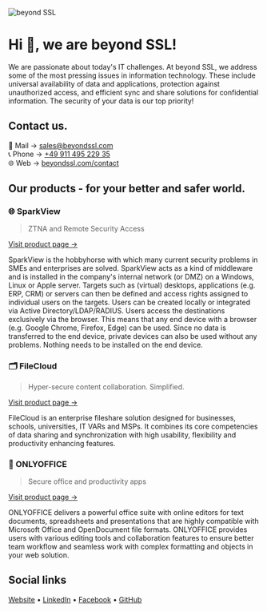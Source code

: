 ![beyond SSL](https://repository.beyondssl.com/beyond_ssl_cover_x2.jpg)

# Hi 👋, we are beyond SSL!

We are passionate about today's IT challenges. At beyond SSL, we address some of the most pressing issues in information technology. These include universal availability of data and applications, protection against unauthorized access, and efficient sync and share solutions for confidential information. The security of your data is our top priority!

## Contact us.

💌 Mail → [sales@beyondssl.com](mailto:sales@beyondssl.com)\
📞 Phone → [+49 911 495 229 35](tel:+4991149522935)\
🌐 Web → [beyondssl.com/contact](https://www.beyondssl.com/en/contact/)

## Our products - for your better and safer world.

### 🌐 SparkView
> ZTNA and Remote Security Access

[Visit product page →](https://www.beyondssl.com/en/products/sparkview/)

SparkView is the hobbyhorse with which many current security problems in SMEs and enterprises are solved. SparkView acts as a kind of middleware and is installed in the company's internal network (or DMZ) on a Windows, Linux or Apple server. Targets such as (virtual) desktops, applications (e.g. ERP, CRM) or servers can then be defined and access rights assigned to individual users on the targets. Users can be created locally or integrated via Active Directory/LDAP/RADIUS. Users access the destinations exclusively via the browser. This means that any end device with a browser (e.g. Google Chrome, Firefox, Edge) can be used. Since no data is transferred to the end device, private devices can also be used without any problems. Nothing needs to be installed on the end device.


### 🗂️ FileCloud
> Hyper-secure content collaboration. Simplified.

[Visit product page →](https://www.beyondssl.com/en/products/filecloud/)

FileCloud is an enterprise fileshare solution designed for businesses, schools, universities, IT VARs and MSPs. It combines its core competencies of data sharing and synchronization with high usability, flexibility and productivity enhancing features.


### 📝 ONLYOFFICE
> Secure office and productivity apps

[Visit product page →](https://www.beyondssl.com/en/products/onlyoffice/)

ONLYOFFICE delivers a powerful office suite with online editors for text documents, spreadsheets and presentations that are highly compatible with Microsoft Office and OpenDocument file formats. ONLYOFFICE provides users with various editing tools and collaboration features to ensure better team workflow and seamless work with complex formatting and objects in your web solution.

## Social links

[Website](https://www.beyondssl.com/en/) • [LinkedIn](https://www.linkedin.com/company/beyond-ssl/) • [Facebook](https://www.facebook.com/beyondssl) • [GitHub](https://github.com/beyondssl)
